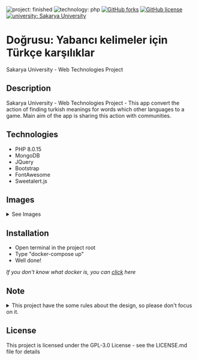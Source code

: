 <div>
  <img alt="project: finished" src="https://img.shields.io/badge/project-finished-success"/>
  <img alt="technology: php" src="https://img.shields.io/badge/technology-php-success"/>
  <a href="https://github.com/oSoloTurk/Dogrusu/network"><img alt="GitHub forks" src="https://img.shields.io/github/forks/oSoloTurk/Dogrusu"></a>
  <a href="https://github.com/oSoloTurk/Dogrusu/blob/main/LICENSE"><img alt="GitHub license" src="https://img.shields.io/github/license/oSoloTurk/Dogrusu"></a>
  <a href="https://sakarya.edu.tr"><img alt="university: Sakarya University" src="https://img.shields.io/badge/sakarya-university-blue"/></a>
</div>

# 
# Doğrusu: Yabancı kelimeler için Türkçe karşılıklar

Sakarya University - Web Technologies Project

## Description

Sakarya University - Web Technologies Project - This app convert the action of finding turkish meanings for words which other languages to a game. Main aim of the app is sharing this action with communities.

## Technologies

* PHP 8.0.15
* MongoDB
* JQuery
* Bootstrap
* FontAwesome
* Sweetalert.js

## Images

<details>
  <summary>See Images</summary>
  <img src="https://i.imgur.com/YJOhvP0.png" alt="index_page"></img>
  <img src="https://i.imgur.com/XNJnY0H.png" alt="login_page"></img>
  <img src="https://i.imgur.com/Tjwaibo.png" alt="register_page"></img>  
  <img src="https://i.imgur.com/jYMlqYO.png" alt="suggestions"></img>
  <img src="https://i.imgur.com/Wi8oQmB.png" alt="suggestion"></img>
  <img src="https://i.imgur.com/XlehM0p.png" alt="suggestion"></img>
  <img src="https://i.imgur.com/saKrU2m.png" alt="suggestion"></img>
  <img src="https://i.imgur.com/53mZCbM.png" alt="leaderboard"></img>
</details>

## Installation

* Open terminal in the project root
* Type "docker-compose up"
* Well done!

*If you don't know what docker is, you can <a href="https://docs.docker.com/compose/install/">click</a> here*

## Note
<details>
  <summary> </i>This project have the some rules about the design, so please don't focus on it.</i></summary>
  I know.. That is looking bad
</details>

## License

This project is licensed under the GPL-3.0 License - see the LICENSE.md file for details
